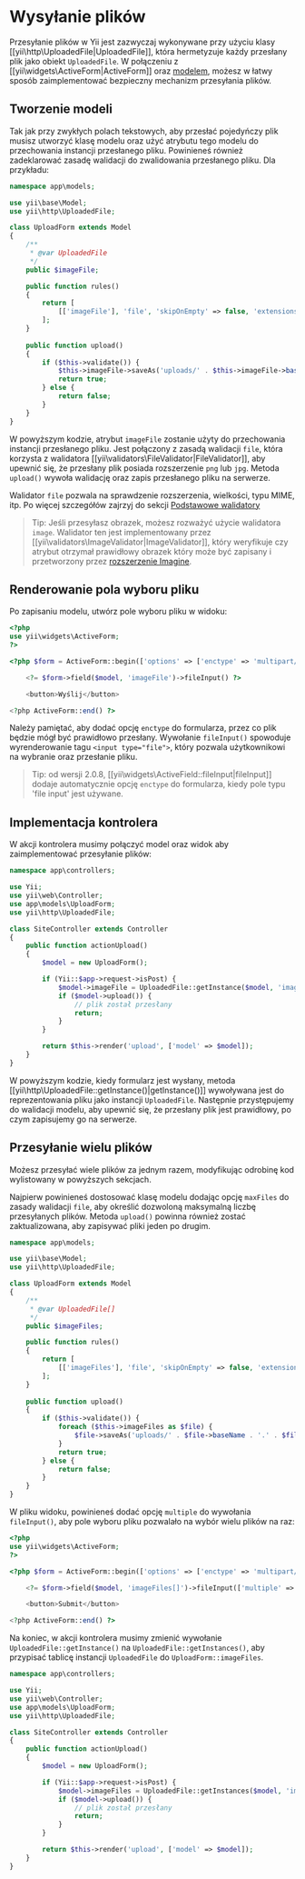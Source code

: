 Wysyłanie plików
===============

Przesyłanie plików w Yii jest zazwyczaj wykonywane przy użyciu klasy [[yii\http\UploadedFile|UploadedFile]], która hermetyzuje każdy przesłany plik jako obiekt `UploadedFile`.
W połączeniu z [[yii\widgets\ActiveForm|ActiveForm]] oraz [modelem](structure-models.md), możesz w łatwy sposób zaimplementować bezpieczny mechanizm przesyłania plików.

## Tworzenie modeli <span id="creating-models"></span>

Tak jak przy zwykłych polach tekstowych, aby przesłać pojedyńczy plik musisz utworzyć klasę modelu oraz użyć atrybutu tego modelu do przechowania instancji przesłanego pliku.
Powinieneś również zadeklarować zasadę walidacji do zwalidowania przesłanego pliku.
Dla przykładu:

```php
namespace app\models;

use yii\base\Model;
use yii\http\UploadedFile;

class UploadForm extends Model
{
    /**
     * @var UploadedFile
     */
    public $imageFile;

    public function rules()
    {
        return [
            [['imageFile'], 'file', 'skipOnEmpty' => false, 'extensions' => 'png, jpg'],
        ];
    }
    
    public function upload()
    {
        if ($this->validate()) {
            $this->imageFile->saveAs('uploads/' . $this->imageFile->baseName . '.' . $this->imageFile->extension);
            return true;
        } else {
            return false;
        }
    }
}
```

W powyższym kodzie, atrybut `imageFile` zostanie użyty do przechowania instancji przesłanego pliku. Jest połączony z zasadą walidacji `file`, która korzysta z 
walidatora [[yii\validators\FileValidator|FileValidator]], aby upewnić się, że przesłany plik posiada rozszerzenie `png` lub `jpg`.
Metoda `upload()` wywoła walidację oraz zapis przesłanego pliku na serwerze.

Walidator `file` pozwala na sprawdzenie rozszerzenia, wielkości, typu MIME, itp. 
Po więcej szczegółów zajrzyj do sekcji [Podstawowe walidatory](tutorial-core-validators.md#file)

> Tip: Jeśli przesyłasz obrazek, możesz rozważyć użycie walidatora `image`. 
> Walidator ten jest implementowany przez [[yii\validators\ImageValidator|ImageValidator]], który weryfikuje czy atrybut otrzymał prawidłowy obrazek który może być 
> zapisany i przetworzony przez [rozszerzenie Imagine](https://github.com/yiisoft/yii2-imagine).

## Renderowanie pola wyboru pliku <span id="rendering-file-input"></span>

Po zapisaniu modelu, utwórz pole wyboru pliku w widoku:

```php
<?php
use yii\widgets\ActiveForm;
?>

<?php $form = ActiveForm::begin(['options' => ['enctype' => 'multipart/form-data']]) ?>

    <?= $form->field($model, 'imageFile')->fileInput() ?>

    <button>Wyślij</button>

<?php ActiveForm::end() ?>
```

Należy pamiętać, aby dodać opcję `enctype` do formularza, przez co plik będzie mógł być prawidłowo przesłany.
Wywołanie `fileInput()` spowoduje wyrenderowanie tagu `<input type="file">`, który pozwala użytkownikowi na wybranie oraz przesłanie pliku.

> Tip: od wersji 2.0.8, [[yii\widgets\ActiveField::fileInput|fileInput]] dodaje automatycznie opcję `enctype` do formularza, kiedy pole typu 'file input' jest używane.

## Implementacja kontrolera <span id="wiring-up"></span>

W akcji kontrolera musimy połączyć model oraz widok aby zaimplementować przesyłanie plików:

```php
namespace app\controllers;

use Yii;
use yii\web\Controller;
use app\models\UploadForm;
use yii\http\UploadedFile;

class SiteController extends Controller
{
    public function actionUpload()
    {
        $model = new UploadForm();

        if (Yii::$app->request->isPost) {
            $model->imageFile = UploadedFile::getInstance($model, 'imageFile');
            if ($model->upload()) {
                // plik został przesłany
                return;
            }
        }

        return $this->render('upload', ['model' => $model]);
    }
}
```

W powyższym kodzie, kiedy formularz jest wysłany, metoda [[yii\http\UploadedFile::getInstance()|getInstance()]] wywoływana jest do reprezentowania pliku jako instancji `UploadedFile`.
Następnie przystępujemy do walidacji modelu, aby upewnić się, że przesłany plik jest prawidłowy, po czym zapisujemy go na serwerze.

## Przesyłanie wielu plików <span id="uploading-multiple-files"></span>

Możesz przesyłać wiele plików za jednym razem, modyfikując odrobinę kod wylistowany w powyższych sekcjach.

Najpierw powinieneś dostosować klasę modelu dodając opcję `maxFiles` do zasady walidacji `file`, aby określić dozwoloną maksymalną liczbę przesyłanych plików.
Metoda `upload()` powinna również zostać zaktualizowana, aby zapisywać pliki jeden po drugim.

```php
namespace app\models;

use yii\base\Model;
use yii\http\UploadedFile;

class UploadForm extends Model
{
    /**
     * @var UploadedFile[]
     */
    public $imageFiles;

    public function rules()
    {
        return [
            [['imageFiles'], 'file', 'skipOnEmpty' => false, 'extensions' => 'png, jpg', 'maxFiles' => 4],
        ];
    }
    
    public function upload()
    {
        if ($this->validate()) { 
            foreach ($this->imageFiles as $file) {
                $file->saveAs('uploads/' . $file->baseName . '.' . $file->extension);
            }
            return true;
        } else {
            return false;
        }
    }
}
```

W pliku widoku, powinieneś dodać opcję `multiple` do wywołania `fileInput()`, aby pole wyboru pliku pozwalało na wybór wielu plików na raz:
 
```php
<?php
use yii\widgets\ActiveForm;
?>

<?php $form = ActiveForm::begin(['options' => ['enctype' => 'multipart/form-data']]) ?>

    <?= $form->field($model, 'imageFiles[]')->fileInput(['multiple' => true, 'accept' => 'image/*']) ?>

    <button>Submit</button>

<?php ActiveForm::end() ?>
```

Na koniec, w akcji kontrolera musimy zmienić wywołanie `UploadedFile::getInstance()` na `UploadedFile::getInstances()`, aby przypisać tablicę instancji `UploadedFile` 
do `UploadForm::imageFiles`. 

```php
namespace app\controllers;

use Yii;
use yii\web\Controller;
use app\models\UploadForm;
use yii\http\UploadedFile;

class SiteController extends Controller
{
    public function actionUpload()
    {
        $model = new UploadForm();

        if (Yii::$app->request->isPost) {
            $model->imageFiles = UploadedFile::getInstances($model, 'imageFiles');
            if ($model->upload()) {
                // plik został przesłany
                return;
            }
        }

        return $this->render('upload', ['model' => $model]);
    }
}
```
